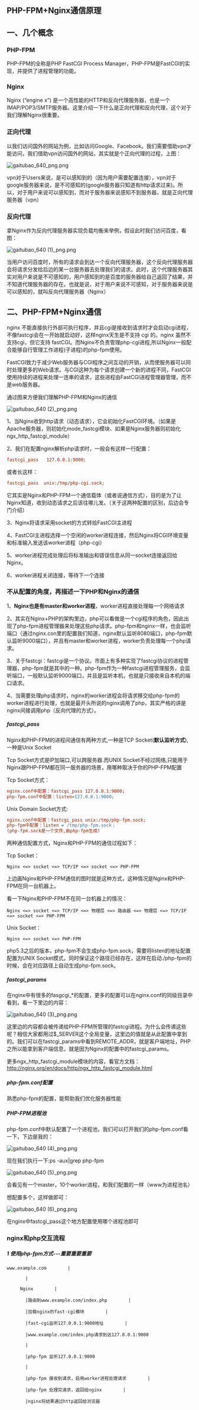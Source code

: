 ## PHP-FPM+Nginx通信原理

## 一、几个概念

### PHP-FPM
PHP-FPM的全称是PHP FastCGI Process Manager，PHP-FPM是FastCGI的实现，并提供了进程管理的功能。 

### Nginx
Nginx (“engine x”) 是一个高性能的HTTP和反向代理服务器，也是一个IMAP/POP3/SMTP服务器。这里介绍一下什么是正向代理和反向代理，这个对于我们理解Nginx很重要。

### 正向代理

以我们访问国外的网站为例，比如访问Google、Facebook。我们需要借助vpn才能访问，我们借助vpn访问国外的网站，其实就是个正向代理的过程，上图： 

![gaitubao_640_png.png](https://pic.imgdb.cn/item/61243ab944eaada73948fded.png)

vpn对于Users来说，是可以感知到的（因为用户需要配置连接），vpn对于google服务器来说，是不可感知的(google服务器只知道有http请求过来)。所以，对于用户来说可以感知到，而对于服务器来说感知不到服务器，就是正向代理服务器（vpn） 

### 反向代理
拿Nginx作为反向代理服务器实现负载均衡来举例，假设此时我们访问百度，看图： 

![gaitubao_640 (1)_png.png](https://pic.imgdb.cn/item/61243ae544eaada739492cc1.png)

当用户访问百度时，所有的请求会到达一个反向代理服务器，这个反向代理服务器会将请求分发给后边的某一台服务器去处理我们的请求。此时，这个代理服务器其实对用户来说是不可感知的，用户感知到的是百度的服务器给自己返回了结果，并不知道代理服务器的存在。也就是说，对于用户来说不可感知，对于服务器来说是可以感知的，就叫反向代理服务器（Nginx） 

## 二、PHP-FPM+Nginx通信

nginx 不能直接执行外部可执行程序，并且cgi是接收到请求时才会启动cgi进程，不像fastcgi会在一开始就启动好，这样nginx天生是不支持 cgi 的。nginx 虽然不支持cgi，但它支持 fastCGI。而Nginx不负责管理php-cgi进程,所以Nginx一般配合能够自行管理工作进程(子进程)的php-fpm使用。

FastCGI致力于减少Web服务器与CGI程序之间互动的开销，从而使服务器可以同时处理更多的Web请求。与CGI这种为每个请求创建一个新的进程不同，FastCGI使用持续的进程来处理一连串的请求，这些进程由FastCGI进程管理器管理，而不是web服务器。 

通过图来方便我们理解PHP-FPM和Nginx的通信 

![gaitubao_640 (2)_png.png](https://pic.imgdb.cn/item/61243b1b44eaada739496752.png)

1、当Nginx收到http请求（动态请求），它会初始化FastCGI环境。（如果是Apache服务器，则初始化mode_fastcgi模块、如果是Nginx服务器则初始化ngx_http_fastcgi_module）

2、我们在配置nginx解析php请求时，一般会有这样一行配置： 

```ini
fastcgi_pass   127.0.0.1:9000;
```
或者长这样： 
```ini
fastcgi_pass  unix:/tmp/php-cgi.sock;
```

它其实是Nginx和PHP-FPM一个通信载体（或者说通信方式），目的是为了让Nginx知道，收到动态请求之后该往哪儿发。（关于这两种配置的区别，后边会专门介绍）

3、Nginx将请求采用socket的方式转给FastCGI主进程

4、FastCGI主进程选择一个空闲的worker进程连接，然后Nginx将CGI环境变量和标准输入发送该worker进程（php-cgi）

5、worker进程完成处理后将标准输出和错误信息从同一socket连接返回给Nginx。

6、worker进程关闭连接，等待下一个连接 


### 不从配置的角度，再描述一下PHP和Nginx的通信 

1、**Nginx也是有master和worker进程**，worker进程直接处理每一个网络请求

2、其实在Nginx+PHP的架构里边，php可以看做是一个cgi程序的角色，因此出现了php-fpm进程管理器来处理这些php请求。php-fpm和nginx一样，也会监听端口（通过nginx.con里的配置我们知道，nginx默认监听8080端口，php-fpm默认监听9000端口），并且有master和worker进程，worker负责处理每一个php请求。

3、关于fastcgi：fastcgi是一个协议。市面上有多种实现了fastcgi协议的进程管理器，php-fpm就是其中的一种。php-fpm作为一种fastcgi进程管理服务，会监听端口，一般默认监听9000端口，并且是监听本机，也就是只接收来自本机的端口请求。

4、当需要处理php请求时，nginx的worker进程会将请求移交给php-fpm的worker进程进行处理，也就是最开头所说的nginx调用了php，其实严格的讲是nginx间接调用php（反向代理的方式）。

##### fastcgi_pass

Nginx和PHP-FPM的进程间通信有两种方式,一种是TCP Socket(**默认监听方式**),一种是Unix Socket

Tcp Socket方式是IP加端口,可以跨服务器.而UNIX Socket不经过网络,只能用于Nginx跟PHP-FPM都在同一服务器的场景，用哪种取决于你的PHP-FPM配置

Tcp Socket方式：

```ini
nginx.conf中配置：fastcgi_pass 127.0.0.1:9000;
php-fpm.conf中配置：listen=127.0.0.1:9000;
```

Unix Domain Socket方式:
```ini
nginx.conf中配置：fastcgi_pass unix:/tmp/php-fpm.sock;
php-fpm中配置：listen = /tmp/php-fpm.sock；
(php-fpm.sock是一个文件,由php-fpm生成)
```

两种通信配置方式，Nginx和PHP-FPM的通信过程如下：

Tcp Socket：
```
Nginx <=> socket <=> TCP/IP <=> socket <=> PHP-FPM
```
上边画Nginx和PHP-FPM通信的图时就是这种方式，这种情况是Nginx和PHP-FPM在同一台机器上。

看一下Nginx和PHP-FPM不在同一台机器上的情况： 
```
Nginx <=> socket <=> TCP/IP <=> 物理层 <=> 路由器 <=> 物理层 <=> TCP/IP <=> socket <=> PHP-FPM
```

Unix Socket： 
```
Nginx <=> socket <=> PHP-FPM
```

php5.3之后的版本，php-fpm不会生成php-fpm.sock，需要将listen的地址配置配置为UNIX Socket模式，同时保证这个路径已经存在，这样在启动./php-fpm的时候，会在对应路径上自动生成php-fpm.sock。

##### fastcgi_params

在nginx中有很多的fasgcgi_*的配置，更多的配置可以在nginx.conf的同级目录中看到，看一下里边的内容： 

![gaitubao_640 (3)_png.png](https://pic.imgdb.cn/item/61243dfc44eaada7394c6928.png)

这里边的内容都会被传递给PHP-FPM所管理的fastcgi进程。为什么会传递这些呢？相信大家都用过$_SERVER这个全局变量，这里边的值就是从此配置中拿到的。我们可以在fastcgi_params中看到REMOTE_ADDR，就是客户端地址，PHP之所以能拿到客户端信息，就是因为Nginx的配置中的fastcgi_params。

更多ngx_http_fastcgi_module模块的内容，看官方文档：
http://nginx.org/en/docs/http/ngx_http_fastcgi_module.html


##### php-fpm.conf配置 
熟悉php-fpm的配置，能帮助我们优化服务器性能 

##### PHP-FPM进程池 

php-fpm.conf中默认配置了一个进程池，我们可以打开我们的php-fpm.conf看一下，下边是我的：

![gaitubao_640 (4)_png.png](https://pic.imgdb.cn/item/61250f6044eaada7391b5b70.png)

现在我们执行一下:ps -aux|grep php-fpm

![gaitubao_640 (5)_png.png](https://pic.imgdb.cn/item/61250f7b44eaada7391b9bcb.png)

会看见有一个master，10个worker进程，和我们配置的一样（www为进程池名） 

想配置多个，这样做即可：

![gaitubao_640 (6)_png.png](https://pic.imgdb.cn/item/61250fc744eaada7391c44eb.png)

在nginx中fastcgi_pass这个地方配置使用哪个进程池即可 

### nginx和php交互流程

##### 1 使用php-fpm方式---重要重要重要

```
www.example.com        |

       |

     Nginx        |

       |路由到www.example.com/index.php        |

       |加载nginx的fast-cgi模块        |

       |fast-cgi监听127.0.0.1:9000地址        |

       |www.example.com/index.php请求到达127.0.0.1:9000

       |

       |php-fpm 监听127.0.0.1:9000

       |

       |php-fpm 接收到请求，启用worker进程处理请求        |

       |php-fpm 处理完请求，返回给nginx        |

       |nginx将结果通过http返回给浏览器
```